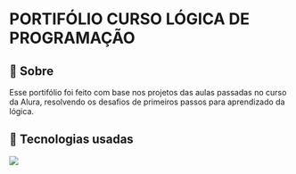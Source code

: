 # PORTIFÓLIO CURSO LÓGICA DE PROGRAMAÇÃO
<h2>📌 Sobre </h2>
<p> Esse portifólio foi feito com base nos projetos das aulas passadas no curso da Alura, resolvendo os desafios de primeiros passos para aprendizado da lógica.

## 🚀 Tecnologias usadas
<div>
  <img src="https://github.com/user-attachments/assets/2b00ca0c-49b8-4ce0-a678-fe1db51b40b2"
"
">
</div>
